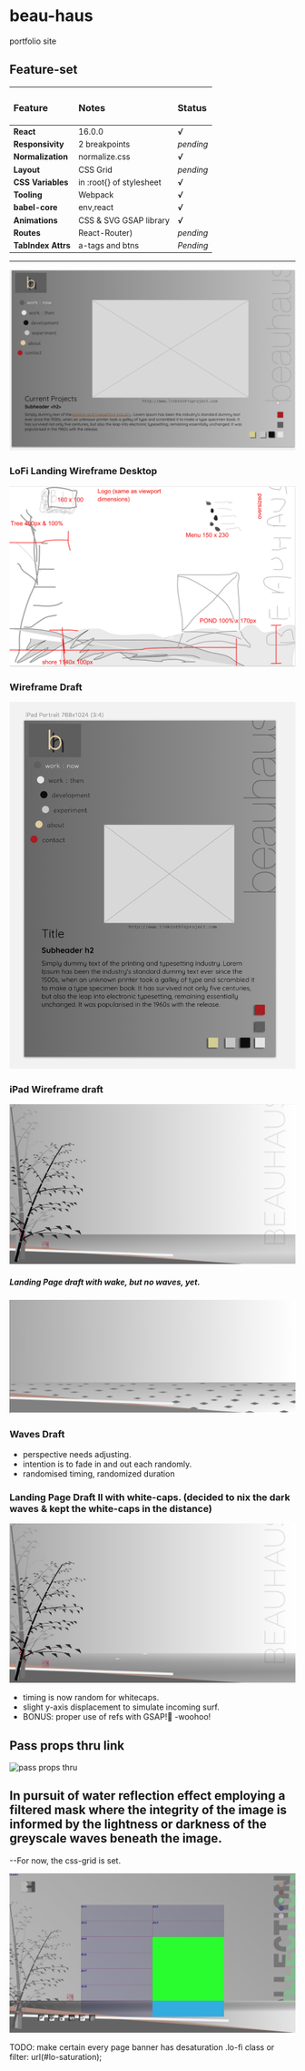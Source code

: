 # beau-haus
portfolio site

## Feature-set

|<h3>Feature</h3>|<h3>Notes</h3>|<h3>Status</h3>|
|:-----------|:-------|:-------|
|**React**|16.0.0|***√***|
|**Responsivity**|2 breakpoints|*pending*|
|**Normalization**|normalize.css|***√***|
|**Layout**|CSS Grid|*pending*|
|**CSS Variables**|in :root{} of stylesheet|***√***|
|**Tooling**|Webpack|***√***|
|**babel-core**|env,react|***√***|
|**Animations**|CSS & SVG GSAP library|***√***|
|**Routes**|React-Router)|*pending*|
|**TabIndex Attrs**|a-tags and btns|*Pending*|

-----------------
![Desktop Wireframe draft](./readmeImg/deskwiredraft.png "desktop wireframe draft") 

### LoFi Landing Wireframe Desktop


![LoFi Landing](./readmeImg/lofilanding.png "Lofi Landing page desk")

### Wireframe Draft

![iPad Wireframe draft](./readmeImg/ipadwiredraft.png "iPad wireframe draft")

### iPad Wireframe draft


![LandingPage Draft](./readmeImg/landingDraft1.png "Early landing page draft")

##### Landing Page draft with wake, but no waves, yet.

![waves Draft](./readmeImg/wavesDraft.png "Waves draft")

### Waves Draft
- perspective needs adjusting.
- intention is to fade in and out each randomly.
- randomised timing, randomized duration

### Landing Page Draft II with white-caps. (decided to nix the dark waves & kept the white-caps in the distance)

![waves DraftII](./readmeImg/draft2.jpg "Waves II draft")
- timing is now random for whitecaps.
- slight y-axis displacement to simulate incoming surf.
- BONUS: proper use of refs with GSAP!🎉 -woohoo!


## Pass props thru link
![pass props thru <Link/>](https://github.com/BEAUHAUS/barebones-animated-route-transitions/blob/master/refImg/propsThruLink.png?raw=true "Pass Props Thru Link")



## In pursuit of water reflection effect employing a filtered mask where the integrity of the image is informed by the lightness or darkness of the greyscale waves beneath the image.

--For now, the css-grid is set.

![Work on grid for collection view](https://raw.githubusercontent.com/BEAUHAUS/beau-haus/master/refImg/reflectionwip.png "work on grid for collection view")

TODO: make certain every page banner has desaturation .lo-fi class or     filter: url(#lo-saturation);
